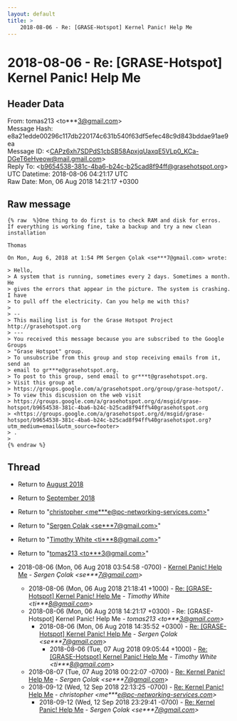 ```yaml
---
layout: default
title: >
    2018-08-06 - Re: [GRASE-Hotspot] Kernel Panic! Help Me
---
```


# 2018-08-06 - Re: [GRASE-Hotspot] Kernel Panic! Help Me

## Header Data

From: tomas213 \<to***3@gmail.com\><br>
Message Hash: e8a21edde00296c117db220174c631b540f63df5efec48c9d843bddae91ae9ea<br>
Message ID: \<CAPz6xh7SDPdS1cbSB58ApxjqUaxqE5VLp0_KCa-DGeT6eHveow@mail.gmail.com\><br>
Reply To: \<b9654538-381c-4ba6-b24c-b25cad8f94ff@grasehotspot.org\><br>
UTC Datetime: 2018-08-06 04:21:17 UTC<br>
Raw Date: Mon, 06 Aug 2018 14:21:17 +0300<br>

## Raw message

```
{% raw  %}One thing to do first is to check RAM and disk for erros.
If everything is working fine, take a backup and try a new clean
installation

Thomas

On Mon, Aug 6, 2018 at 1:54 PM Sergen Çolak <se***7@gmail.com> wrote:

> Hello,
> A system that is running, sometimes every 2 days. Sometimes a month. He
> gives the errors that appear in the picture. The system is crashing. I have
> to pull off the electricity. Can you help me with this?
>
> --
> This mailing list is for the Grase Hotspot Project http://grasehotspot.org
> ---
> You received this message because you are subscribed to the Google Groups
> "Grase Hotspot" group.
> To unsubscribe from this group and stop receiving emails from it, send an
> email to gr***e@grasehotspot.org.
> To post to this group, send email to gr***t@grasehotspot.org.
> Visit this group at
> https://groups.google.com/a/grasehotspot.org/group/grase-hotspot/.
> To view this discussion on the web visit
> https://groups.google.com/a/grasehotspot.org/d/msgid/grase-hotspot/b9654538-381c-4ba6-b24c-b25cad8f94ff%40grasehotspot.org
> <https://groups.google.com/a/grasehotspot.org/d/msgid/grase-hotspot/b9654538-381c-4ba6-b24c-b25cad8f94ff%40grasehotspot.org?utm_medium=email&utm_source=footer>
> .
>
{% endraw %}
```

## Thread

+ Return to [August 2018](/archive/2018/08)
+ Return to [September 2018](/archive/2018/09)

+ Return to "[christopher <me***e<span>@</span>pc-networking-services.com>](/authors/me___e_at_pcnetworkingservices_com)"
+ Return to "[Sergen Çolak <se***7<span>@</span>gmail.com>](/authors/se___7_at_gmail_com)"
+ Return to "[Timothy White <ti***8<span>@</span>gmail.com>](/authors/ti___8_at_gmail_com)"
+ Return to "[tomas213 <to***3<span>@</span>gmail.com>](/authors/to___3_at_gmail_com)"

+ 2018-08-06 (Mon, 06 Aug 2018 03:54:58 -0700) - [Kernel Panic! Help Me](/archive/2018/08/9ce65192280dd2f7ff09715a65378f2145e56c42de77675ad9231646ef76f9ad) - _Sergen Çolak \<se***7@gmail.com\>_
  + 2018-08-06 (Mon, 06 Aug 2018 21:18:41 +1000) - [Re: [GRASE-Hotspot] Kernel Panic! Help Me](/archive/2018/08/f477bd5f6a5878cbb3a873a0f11e596e143afa536e47570071ec2ba37946546d) - _Timothy White \<ti***8@gmail.com\>_
  + 2018-08-06 (Mon, 06 Aug 2018 14:21:17 +0300) - Re: [GRASE-Hotspot] Kernel Panic! Help Me - _tomas213 \<to***3@gmail.com\>_
    + 2018-08-06 (Mon, 06 Aug 2018 14:35:52 +0300) - [Re: [GRASE-Hotspot] Kernel Panic! Help Me](/archive/2018/08/32d5ffbc2d7547c649587947096eaeca594a713d59637cf7768e0717e59022d0) - _Sergen Çolak \<se***7@gmail.com\>_
      + 2018-08-06 (Tue, 07 Aug 2018 09:05:44 +1000) - [Re: [GRASE-Hotspot] Kernel Panic! Help Me](/archive/2018/08/7bec8271b635150aa32c073c4d8f6be27fde2447b3852d0c93c2b9dc09d74093) - _Timothy White \<ti***8@gmail.com\>_
  + 2018-08-07 (Tue, 07 Aug 2018 00:22:07 -0700) - [Re: Kernel Panic! Help Me](/archive/2018/08/6d639254f85555b9008c53ef917dec2d8d4ad65e2cd837722efde6f385657036) - _Sergen Çolak \<se***7@gmail.com\>_
  + 2018-09-12 (Wed, 12 Sep 2018 22:13:25 -0700) - [Re: Kernel Panic! Help Me](/archive/2018/09/109b69f29366f2c666ec593c3b43731aba5fc29403b29caa64721c5fdbd13cbf) - _christopher \<me***e@pc-networking-services.com\>_
    + 2018-09-12 (Wed, 12 Sep 2018 23:29:41 -0700) - [Re: Kernel Panic! Help Me](/archive/2018/09/a9cda56b665c379d3b087449e071f990e7d2ee1b9ed15130d66e1e8c4f54fdfd) - _Sergen Çolak \<se***7@gmail.com\>_

